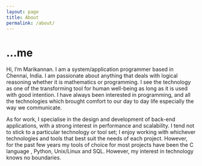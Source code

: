 ```yaml
---
layout: page
title: About
permalink: /about/
---
```


…me
===

Hi, I’m Marikannan. I am a system/application programmer based in Chennai, India. I am passionate about anything that deals with logical reasoning whether it is mathematics or programming. I see the technology as one of the transforming tool for human well-being as long as it is used with good intention. I have always been interested in programming, and all the technologies which brought comfort to our day to day life especially the way we communicate.

As for work, I specialise in the design and development of back-end applications, with a strong interest in performance and scalability. I tend not to stick to a particular technology or tool set; I enjoy working with whichever technologies and tools that best suit the needs of each project. However, for the past few years my tools of choice for most projects have been the C language , Python, Unix/Linux and SQL. However, my interest in technology knows no boundaries.
